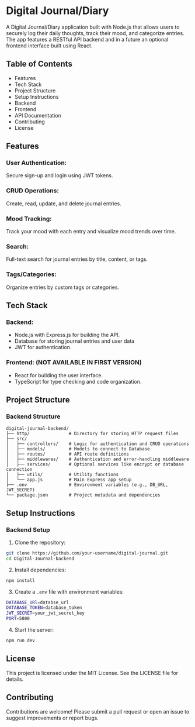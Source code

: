 # Digital Journal/Diary

A Digital Journal/Diary application built with Node.js that allows users to securely log their daily thoughts, track their mood, and categorize entries. The app features a RESTful API backend and in a future an optional frontend interface built using React.

## Table of Contents
- Features
- Tech Stack
- Project Structure
- Setup Instructions
- Backend
- Frontend
- API Documentation
- Contributing
- License

## Features

### User Authentication: 
Secure sign-up and login using JWT tokens.

### CRUD Operations: 
Create, read, update, and delete journal entries.

### Mood Tracking: 
Track your mood with each entry and visualize mood trends over time.

### Search: 
Full-text search for journal entries by title, content, or tags.

### Tags/Categories: 
Organize entries by custom tags or categories.


## Tech Stack

### Backend:
- Node.js with Express.js for building the API.
- Database for storing journal entries and user data
- JWT for authentication.

### Frontend: (NOT AVAILABLE IN FIRST VERSION)
- React for building the user interface.
- TypeScript for type checking and code organization.

## Project Structure

### Backend Structure
```
digital-journal-backend/
├── http/               # Directory for storing HTTP request files
├── src/
│   ├── controllers/    # Logic for authentication and CRUD operations
│   ├── models/         # Models to connect to Database
│   ├── routes/         # API route definitions
│   ├── middlewares/    # Authentication and error-handling middleware
│   ├── services/       # Optional services like encrypt or database connection
│   ├── utils/          # Utility functions
│   └── app.js          # Main Express app setup
├── .env                # Environment variables (e.g., DB_URL, JWT_SECRET)
└── package.json        # Project metadata and dependencies
```

## Setup Instructions

### Backend Setup

1. Clone the repository:

```bash
git clone https://github.com/your-username/digital-journal.git
cd Digital-Journal-backend
```

2. Install dependencies:
```bash
npm install
```

3. Create a `.env` file with environment variables:

```bash
DATABASE_URl=databse_url
DATABASE_TOKEN=database_token 
JWT_SECRET=your_jwt_secret_key
PORT=5000
```

4. Start the server:

```bash
npm run dev
```

## License
This project is licensed under the MIT License. See the LICENSE file for details.

## Contributing
Contributions are welcome! Please submit a pull request or open an issue to suggest improvements or report bugs.